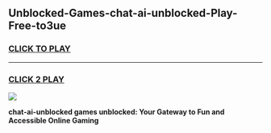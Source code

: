 
## Unblocked-Games-chat-ai-unblocked-Play-Free-to3ue
<h3>
<a href="https://premium76.site?title=chat-ai-unblocked&ref=10A">CLICK TO PLAY</a></h3>
<hr>

<h3>
<a href="https://premium76.site?title=chat-ai-unblocked&ref=10A">CLICK 2 PLAY</a>
  
</h3>

<a href="https://premium76.site?title=chat-ai-unblocked&ref=10A"><img src="https://clearcache.store/games.png"></a>


**chat-ai-unblocked games unblocked: Your Gateway to Fun and Accessible Online Gaming**
